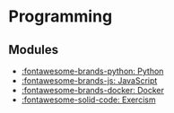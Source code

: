 Programming
===

Modules
---

- [:fontawesome-brands-python: Python](python/index.md)
- [:fontawesome-brands-js: JavaScript](javascript/index.md)
- [:fontawesome-brands-docker: Docker](docker/index.md)
- [:fontawesome-solid-code: Exercism](exercism/index.md)
